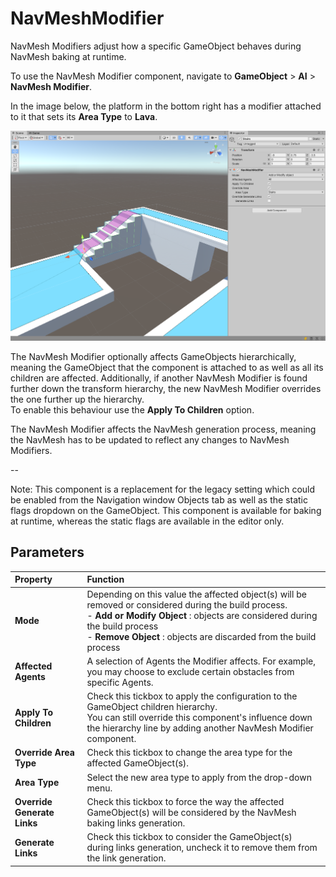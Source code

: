 # NavMeshModifier

NavMesh Modifiers adjust how a specific GameObject behaves during NavMesh baking at runtime.

To use the NavMesh Modifier component, navigate to __GameObject__ > __AI__ > __NavMesh Modifier__.

In the image below, the platform in the bottom right has a modifier attached to it that sets its __Area Type__ to __Lava__.

![NavMeshModifier example](Images/NavMeshModifier-Example.png "A NavMesh Modifier component open in the Inspector window")

The NavMesh Modifier optionally affects GameObjects hierarchically, meaning the GameObject that the component is attached to as well as all its children are affected. Additionally, if another NavMesh Modifier is found further down the transform hierarchy, the new NavMesh Modifier overrides the one further up the hierarchy.<br/>
To enable this behaviour use the __Apply To Children__ option.

The NavMesh Modifier affects the NavMesh generation process, meaning the NavMesh has to be updated to reflect any changes to NavMesh Modifiers.

--

Note: This component is a replacement for the legacy setting which could be enabled from the Navigation window Objects tab as well as the static flags dropdown on the GameObject. This component is available for baking at runtime, whereas the static flags are available in the editor only.

## Parameters
| Property                    | Function                                                                                                                                                                                                                                                         |
|:----------------------------|:-----------------------------------------------------------------------------------------------------------------------------------------------------------------------------------------------------------------------------------------------------------------|
| __Mode__                    | Depending on this value the affected object(s) will be removed or considered during the build process.<br/> - __Add or Modify Object__ : objects are considered during the build process<br/> - __Remove Object__ : objects are discarded from the build process |
| __Affected Agents__         | A selection of Agents the Modifier affects. For example, you may choose to exclude certain obstacles from specific Agents.                                                                                                                                       |
| __Apply To Children__       | Check this tickbox to apply the configuration to the GameObject children hierarchy.<br/>You can still override this component's influence down the hierarchy line by adding another NavMesh Modifier component.                                                  |
| __Override Area Type__      | Check this tickbox to change the area type for the affected GameObject(s).                                                                                                                                                                                       |
| __Area Type__               | Select the new area type to apply from the drop-down menu.                                                                                                                                                                                                       |
| __Override Generate Links__ | Check this tickbox to force the way the affected GameObject(s) will be considered by the NavMesh baking links generation.                                                                                                                                        |
| __Generate Links__          | Check this tickbox to consider the GameObject(s) during links generation, uncheck it to remove them from the link generation.                                                                                                                                    |

